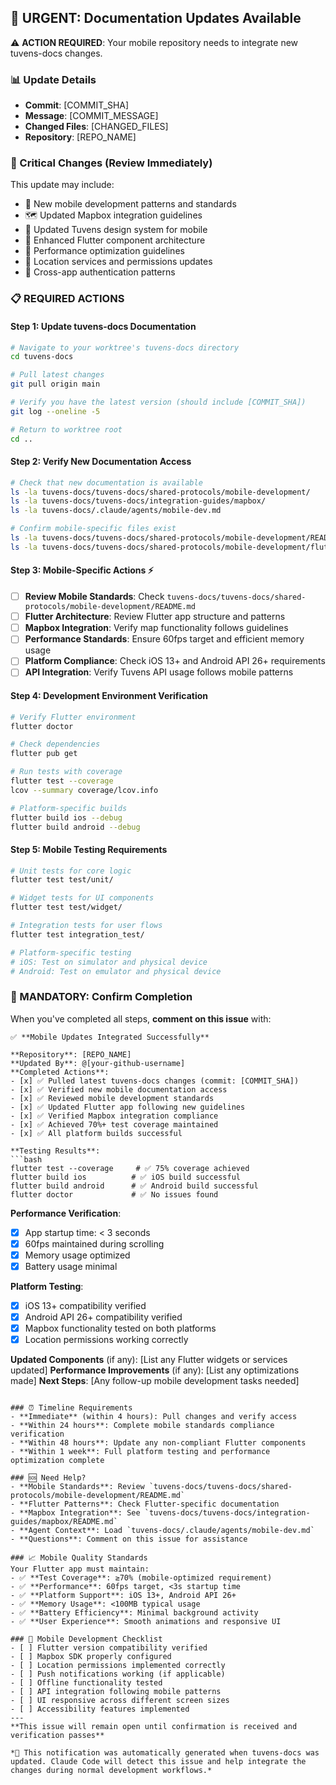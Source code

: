 ## 📢 URGENT: Documentation Updates Available

⚠️ **ACTION REQUIRED**: Your mobile repository needs to integrate new tuvens-docs changes.

### 📊 Update Details
- **Commit**: [COMMIT_SHA]
- **Message**: [COMMIT_MESSAGE]
- **Changed Files**: [CHANGED_FILES]
- **Repository**: [REPO_NAME]

### 🚨 Critical Changes (Review Immediately)
This update may include:
- 📱 New mobile development patterns and standards
- 🗺️ Updated Mapbox integration guidelines
- 🎨 Updated Tuvens design system for mobile
- 🔧 Enhanced Flutter component architecture
- 🚀 Performance optimization guidelines
- 📍 Location services and permissions updates
- 🔐 Cross-app authentication patterns
### 📋 REQUIRED ACTIONS

#### Step 1: Update tuvens-docs Documentation
```bash
# Navigate to your worktree's tuvens-docs directory
cd tuvens-docs

# Pull latest changes
git pull origin main

# Verify you have the latest version (should include [COMMIT_SHA])
git log --oneline -5

# Return to worktree root
cd ..
```

#### Step 2: Verify New Documentation Access
```bash
# Check that new documentation is available
ls -la tuvens-docs/tuvens-docs/shared-protocols/mobile-development/
ls -la tuvens-docs/tuvens-docs/integration-guides/mapbox/
ls -la tuvens-docs/.claude/agents/mobile-dev.md

# Confirm mobile-specific files exist
ls -la tuvens-docs/tuvens-docs/shared-protocols/mobile-development/README.md
ls -la tuvens-docs/tuvens-docs/shared-protocols/mobile-development/flutter-standards.md
```

#### Step 3: Mobile-Specific Actions ⚡
- [ ] **Review Mobile Standards**: Check `tuvens-docs/tuvens-docs/shared-protocols/mobile-development/README.md`
- [ ] **Flutter Architecture**: Review Flutter app structure and patterns
- [ ] **Mapbox Integration**: Verify map functionality follows guidelines
- [ ] **Performance Standards**: Ensure 60fps target and efficient memory usage
- [ ] **Platform Compliance**: Check iOS 13+ and Android API 26+ requirements
- [ ] **API Integration**: Verify Tuvens API usage follows mobile patterns

#### Step 4: Development Environment Verification
```bash
# Verify Flutter environment
flutter doctor

# Check dependencies
flutter pub get

# Run tests with coverage
flutter test --coverage
lcov --summary coverage/lcov.info

# Platform-specific builds
flutter build ios --debug
flutter build android --debug
```

#### Step 5: Mobile Testing Requirements
```bash
# Unit tests for core logic
flutter test test/unit/

# Widget tests for UI components
flutter test test/widget/

# Integration tests for user flows
flutter test integration_test/

# Platform-specific testing
# iOS: Test on simulator and physical device
# Android: Test on emulator and physical device
```
### 🔄 MANDATORY: Confirm Completion

When you've completed all steps, **comment on this issue** with:

```
✅ **Mobile Updates Integrated Successfully**

**Repository**: [REPO_NAME]
**Updated By**: @[your-github-username]
**Completed Actions**:
- [x] ✅ Pulled latest tuvens-docs changes (commit: [COMMIT_SHA])
- [x] ✅ Verified new mobile documentation access
- [x] ✅ Reviewed mobile development standards
- [x] ✅ Updated Flutter app following new guidelines
- [x] ✅ Verified Mapbox integration compliance
- [x] ✅ Achieved 70%+ test coverage maintained
- [x] ✅ All platform builds successful

**Testing Results**:
```bash
flutter test --coverage     # ✅ 75% coverage achieved
flutter build ios          # ✅ iOS build successful
flutter build android      # ✅ Android build successful
flutter doctor             # ✅ No issues found
```

**Performance Verification**:
- [x] App startup time: < 3 seconds
- [x] 60fps maintained during scrolling
- [x] Memory usage optimized
- [x] Battery usage minimal

**Platform Testing**:
- [x] iOS 13+ compatibility verified
- [x] Android API 26+ compatibility verified
- [x] Mapbox functionality tested on both platforms
- [x] Location permissions working correctly

**Updated Components** (if any): [List any Flutter widgets or services updated]
**Performance Improvements** (if any): [List any optimizations made]
**Next Steps**: [Any follow-up mobile development tasks needed]
```

### ⏰ Timeline Requirements
- **Immediate** (within 4 hours): Pull changes and verify access
- **Within 24 hours**: Complete mobile standards compliance verification
- **Within 48 hours**: Update any non-compliant Flutter components
- **Within 1 week**: Full platform testing and performance optimization complete

### 🆘 Need Help?
- **Mobile Standards**: Review `tuvens-docs/tuvens-docs/shared-protocols/mobile-development/README.md`
- **Flutter Patterns**: Check Flutter-specific documentation
- **Mapbox Integration**: See `tuvens-docs/tuvens-docs/integration-guides/mapbox/README.md`
- **Agent Context**: Load `tuvens-docs/.claude/agents/mobile-dev.md`
- **Questions**: Comment on this issue for assistance

### 📈 Mobile Quality Standards
Your Flutter app must maintain:
- ✅ **Test Coverage**: ≥70% (mobile-optimized requirement)
- ✅ **Performance**: 60fps target, <3s startup time
- ✅ **Platform Support**: iOS 13+, Android API 26+
- ✅ **Memory Usage**: <100MB typical usage
- ✅ **Battery Efficiency**: Minimal background activity
- ✅ **User Experience**: Smooth animations and responsive UI

### 📱 Mobile Development Checklist
- [ ] Flutter version compatibility verified
- [ ] Mapbox SDK properly configured
- [ ] Location permissions implemented correctly
- [ ] Push notifications working (if applicable)
- [ ] Offline functionality tested
- [ ] API integration following mobile patterns
- [ ] UI responsive across different screen sizes
- [ ] Accessibility features implemented
---
**This issue will remain open until confirmation is received and verification passes**

*🤖 This notification was automatically generated when tuvens-docs was updated. Claude Code will detect this issue and help integrate the changes during normal development workflows.*